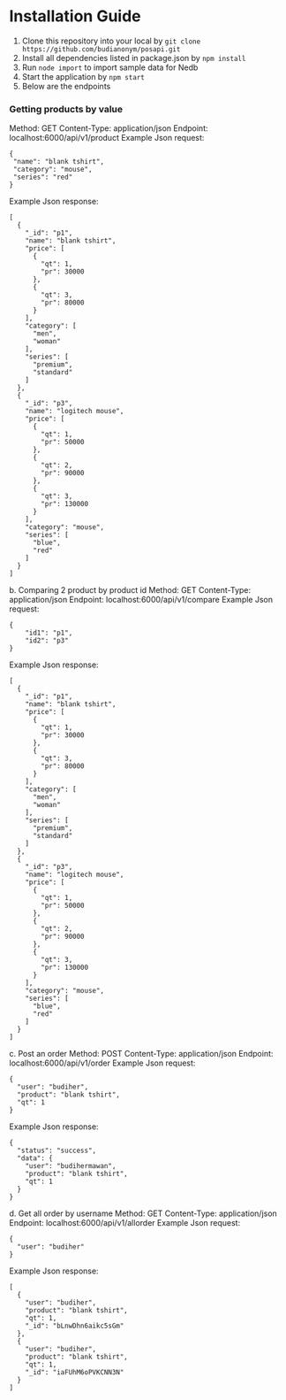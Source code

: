 # Installation Guide

1. Clone this repository into your local by ``git clone https://github.com/budianonym/posapi.git``
2. Install all dependencies listed in package.json by ``npm install``
3. Run ``node import`` to import sample data for Nedb
4. Start the application by ``npm start``
5. Below are the endpoints 

### Getting products by value
Method: GET
Content-Type: application/json
Endpoint: localhost:6000/api/v1/product
Example Json request:
```
{
 "name": "blank tshirt",
 "category": "mouse",
 "series": "red"
}
```

Example Json response:
```
[
  {
    "_id": "p1",
    "name": "blank tshirt",
    "price": [
      {
        "qt": 1,
        "pr": 30000
      },
      {
        "qt": 3,
        "pr": 80000
      }
    ],
    "category": [
      "men",
      "woman"
    ],
    "series": [
      "premium",
      "standard"
    ]
  },
  {
    "_id": "p3",
    "name": "logitech mouse",
    "price": [
      {
        "qt": 1,
        "pr": 50000
      },
      {
        "qt": 2,
        "pr": 90000
      },
      {
        "qt": 3,
        "pr": 130000
      }
    ],
    "category": "mouse",
    "series": [
      "blue",
      "red"
    ]
  }
]
```

b. Comparing 2 product by product id
Method: GET
Content-Type: application/json
Endpoint: localhost:6000/api/v1/compare
Example Json request:
```
{
    "id1": "p1",
    "id2": "p3"
}
```
Example Json response:
```
[
  {
    "_id": "p1",
    "name": "blank tshirt",
    "price": [
      {
        "qt": 1,
        "pr": 30000
      },
      {
        "qt": 3,
        "pr": 80000
      }
    ],
    "category": [
      "men",
      "woman"
    ],
    "series": [
      "premium",
      "standard"
    ]
  },
  {
    "_id": "p3",
    "name": "logitech mouse",
    "price": [
      {
        "qt": 1,
        "pr": 50000
      },
      {
        "qt": 2,
        "pr": 90000
      },
      {
        "qt": 3,
        "pr": 130000
      }
    ],
    "category": "mouse",
    "series": [
      "blue",
      "red"
    ]
  }
]
```

c. Post an order
Method: POST
Content-Type: application/json
Endpoint: localhost:6000/api/v1/order
Example Json request:
```
{
  "user": "budiher",
  "product": "blank tshirt",
  "qt": 1
}
```
Example Json response:
```
{
  "status": "success",
  "data": {
    "user": "budihermawan",
    "product": "blank tshirt",
    "qt": 1
  }
}
```

d. Get all order by username
Method: GET
Content-Type: application/json
Endpoint: localhost:6000/api/v1/allorder
Example Json request:
```
{
  "user": "budiher"
}
```
Example Json response:
```
[
  {
    "user": "budiher",
    "product": "blank tshirt",
    "qt": 1,
    "_id": "bLnwDhn6aikc5sGm"
  },
  {
    "user": "budiher",
    "product": "blank tshirt",
    "qt": 1,
    "_id": "iaFUhM6oPVKCNN3N"
  }
]
```